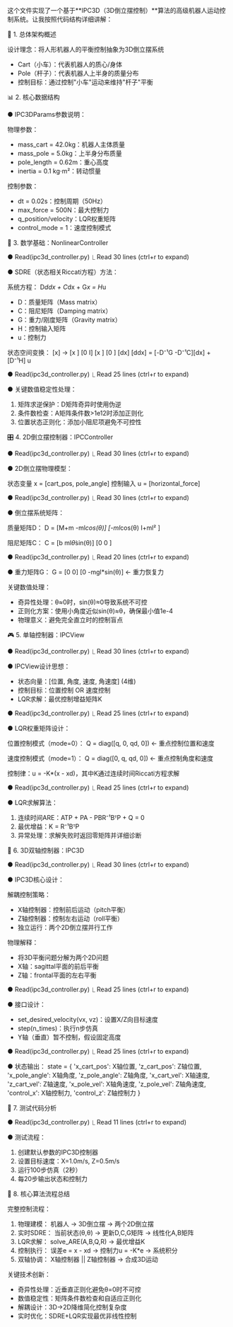   这个文件实现了一个基于**IPC3D（3D倒立摆控制）**算法的高级机器人运动控制系统。让我按照代码结构详细讲解：

  🎯 1. 总体架构概述

  设计理念：将人形机器人的平衡控制抽象为3D倒立摆系统
  - Cart（小车）：代表机器人的质心/身体
  - Pole（杆子）：代表机器人上半身的质量分布
  - 控制目标：通过控制"小车"运动来维持"杆子"平衡

  📊 2. 核心数据结构

● IPC3DParams参数说明：

  物理参数：
  - mass_cart = 42.0kg：机器人主体质量
  - mass_pole = 5.0kg：上半身分布质量
  - pole_length = 0.62m：重心高度
  - inertia = 0.1 kg⋅m²：转动惯量

  控制参数：
  - dt = 0.02s：控制周期（50Hz）
  - max_force = 500N：最大控制力
  - q_position/velocity：LQR权重矩阵
  - control_mode = 1：速度控制模式

  🧮 3. 数学基础：NonlinearController

● Read(ipc3d_controller.py)
  ⎿  Read 30 lines (ctrl+r to expand)

● SDRE（状态相关Riccati方程）方法：

  系统方程：
  D*ddx + C*dx + G*x = H*u
  - D：质量矩阵（Mass matrix）
  - C：阻尼矩阵（Damping matrix）
  - G：重力/刚度矩阵（Gravity matrix）
  - H：控制输入矩阵
  - u：控制力

  状态空间变换：
  [x]   →   [x ]     [0  I] [x ]   [0    ]
  [dx]      [ddx] = [-D⁻¹G -D⁻¹C][dx] + [D⁻¹H] u

● Read(ipc3d_controller.py)
  ⎿  Read 25 lines (ctrl+r to expand)

● 关键数值稳定性处理：

  1. 矩阵求逆保护：D矩阵奇异时使用伪逆
  2. 条件数检查：A矩阵条件数>1e12时添加正则化
  3. 位置状态正则化：添加小阻尼项避免不可控性

  🎛️ 4. 2D倒立摆控制器：IPCController

● Read(ipc3d_controller.py)
  ⎿  Read 30 lines (ctrl+r to expand)

● 2D倒立摆物理模型：

  状态变量 x = [cart_pos, pole_angle]
  控制输入 u = [horizontal_force]

● Read(ipc3d_controller.py)
  ⎿  Read 30 lines (ctrl+r to expand)

● 倒立摆系统矩阵：

  质量矩阵D：
  D = [M+m        -ml*cos(θ)]
      [-ml*cos(θ)  I+ml²   ]

  阻尼矩阵C：
  C = [b           ml*θ̇*sin(θ)]
      [0           0         ]

● Read(ipc3d_controller.py)
  ⎿  Read 20 lines (ctrl+r to expand)

● 重力矩阵G：
  G = [0                    0]
      [0  -mgl*sin(θ)]  ← 重力恢复力

  关键数值处理：
  - 奇异性处理：θ≈0时，sin(θ)≈0导致系统不可控
  - 正则化方案：使用小角度近似sin(θ)≈θ，确保最小值1e-4
  - 物理意义：避免完全直立时的控制盲点

  🎮 5. 单轴控制器：IPCView

● Read(ipc3d_controller.py)
  ⎿  Read 30 lines (ctrl+r to expand)

● IPCView设计思想：
  - 状态向量：[位置, 角度, 速度, 角速度] (4维)
  - 控制目标：位置控制 OR 速度控制
  - LQR求解：最优控制增益矩阵K

● Read(ipc3d_controller.py)
  ⎿  Read 25 lines (ctrl+r to expand)

● LQR权重矩阵设计：

  位置控制模式（mode=0）：
  Q = diag([q, 0, qd, 0])  ← 重点控制位置和速度

  速度控制模式（mode=1）：
  Q = diag([0, q, qd, 0])  ← 重点控制角度和速度

  控制律：u = -K*(x - xd)，其中K通过连续时间Riccati方程求解

● Read(ipc3d_controller.py)
  ⎿  Read 25 lines (ctrl+r to expand)

● LQR求解算法：
  1. 连续时间ARE：ATP + PA - PBR⁻¹BᵀP + Q = 0
  2. 最优增益：K = R⁻¹BᵀP
  3. 异常处理：求解失败时返回零矩阵并详细诊断

  🚀 6. 3D双轴控制器：IPC3D

● Read(ipc3d_controller.py)
  ⎿  Read 30 lines (ctrl+r to expand)

● IPC3D核心设计：

  解耦控制策略：
  - X轴控制器：控制前后运动（pitch平衡）
  - Z轴控制器：控制左右运动（roll平衡）
  - 独立运行：两个2D倒立摆并行工作

  物理解释：
  - 将3D平衡问题分解为两个2D问题
  - X轴：sagittal平面的前后平衡
  - Z轴：frontal平面的左右平衡

● Read(ipc3d_controller.py)
  ⎿  Read 25 lines (ctrl+r to expand)

● 接口设计：
  - set_desired_velocity(vx, vz)：设置X/Z向目标速度
  - step(n_times)：执行n步仿真
  - Y轴（垂直）暂不控制，假设固定高度

● Read(ipc3d_controller.py)
  ⎿  Read 25 lines (ctrl+r to expand)

● 状态输出：
  state = {
      'x_cart_pos': X轴位置,     'z_cart_pos': Z轴位置,
      'x_pole_angle': X轴角度,   'z_pole_angle': Z轴角度,
      'x_cart_vel': X轴速度,     'z_cart_vel': Z轴速度,
      'x_pole_vel': X轴角速度,   'z_pole_vel': Z轴角速度,
      'control_x': X轴控制力,    'control_z': Z轴控制力
  }

  🧪 7. 测试代码分析

● Read(ipc3d_controller.py)
  ⎿  Read 11 lines (ctrl+r to expand)

● 测试流程：
  1. 创建默认参数的IPC3D控制器
  2. 设置目标速度：X=1.0m/s, Z=0.5m/s
  3. 运行100步仿真（2秒）
  4. 每20步输出状态和控制力

  🎯 8. 核心算法流程总结

  完整控制流程：

  1. 物理建模：
  机器人 → 3D倒立摆 → 两个2D倒立摆
  2. 实时SDRE：
  当前状态(θ,θ̇) → 更新D,C,G矩阵 → 线性化A,B矩阵
  3. LQR求解：
  solve_ARE(A,B,Q,R) → 最优增益K
  4. 控制执行：
  误差e = x - xd → 控制力u = -K*e → 系统积分
  5. 双轴协调：
  X轴控制器 || Z轴控制器 → 合成3D运动

  关键技术创新：

  - 奇异性处理：近垂直正则化避免θ=0时不可控
  - 数值稳定性：矩阵条件数检查和自适应正则化
  - 解耦设计：3D→2D降维简化控制复杂度
  - 实时优化：SDRE+LQR实现最优非线性控制


